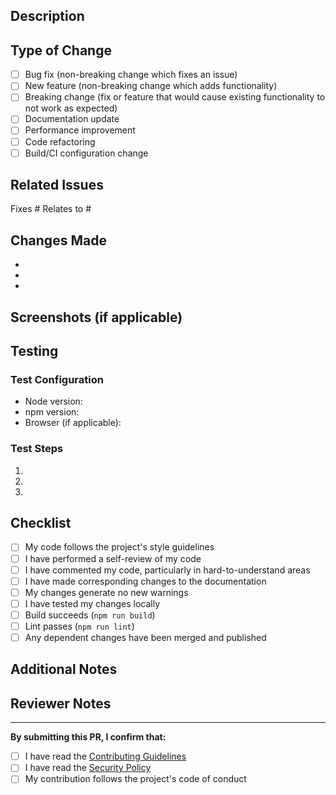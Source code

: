 ## Description

<!-- Provide a brief description of the changes in this PR -->

## Type of Change

<!-- Mark the relevant option with an "x" -->

- [ ] Bug fix (non-breaking change which fixes an issue)
- [ ] New feature (non-breaking change which adds functionality)
- [ ] Breaking change (fix or feature that would cause existing functionality to not work as expected)
- [ ] Documentation update
- [ ] Performance improvement
- [ ] Code refactoring
- [ ] Build/CI configuration change

## Related Issues

<!-- Link to related issues using #issue_number -->

Fixes #
Relates to #

## Changes Made

<!-- Provide a detailed list of changes -->

-
-
-

## Screenshots (if applicable)

<!-- Add screenshots to help explain your changes -->

## Testing

<!-- Describe the tests you ran and how to reproduce them -->

### Test Configuration

- Node version:
- npm version:
- Browser (if applicable):

### Test Steps

1.
2.
3.

## Checklist

<!-- Mark completed items with an "x" -->

- [ ] My code follows the project's style guidelines
- [ ] I have performed a self-review of my code
- [ ] I have commented my code, particularly in hard-to-understand areas
- [ ] I have made corresponding changes to the documentation
- [ ] My changes generate no new warnings
- [ ] I have tested my changes locally
- [ ] Build succeeds (`npm run build`)
- [ ] Lint passes (`npm run lint`)
- [ ] Any dependent changes have been merged and published

## Additional Notes

<!-- Add any additional information that reviewers should know -->

## Reviewer Notes

<!-- Any specific areas you want reviewers to focus on -->

---

**By submitting this PR, I confirm that:**

- [ ] I have read the [Contributing Guidelines](../CONTRIBUTING.md)
- [ ] I have read the [Security Policy](../SECURITY.md)
- [ ] My contribution follows the project's code of conduct
